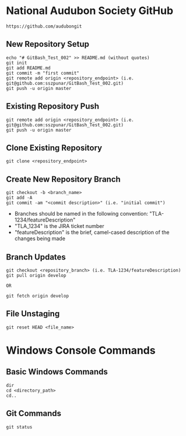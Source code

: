 # National Audubon Society GitHub

```https://github.com/audubongit```

## New Repository Setup

```
echo "# GitBash_Test_002" >> README.md (without quotes)
git init
git add README.md
git commit -m "first commit"
git remote add origin <repository_endpoint> (i.e. git@github.com:sszpunar/GitBash_Test_002.git)
git push -u origin master
```

## Existing Repository Push

```
git remote add origin <repository_endpoint> (i.e. git@github.com:sszpunar/GitBash_Test_002.git)
git push -u origin master
```

## Clone Existing Repository

```git clone <repository_endpoint>```

## Create New Repository Branch

```
git checkout -b <branch_name>
git add -A
git commit -am "<commit description>" (i.e. "initial commit")
```

* Branches should be named in the following convention: "TLA-1234/featureDescription"
* "TLA_1234" is the JIRA ticket number
* "featureDescription" is the brief, camel-cased description of the changes being made

## Branch Updates

```
git checkout <repository_branch> (i.e. TLA-1234/featureDescription)
git pull origin develop

OR

git fetch origin develop
```

## File Unstaging

```git reset HEAD <file_name>```

# Windows Console Commands

## Basic Windows Commands

```
dir
cd <directory_path>
cd..
```

## Git Commands

```
git status
```